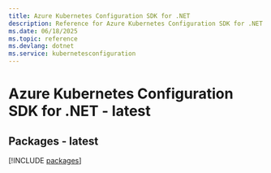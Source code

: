 ```yaml
---
title: Azure Kubernetes Configuration SDK for .NET
description: Reference for Azure Kubernetes Configuration SDK for .NET
ms.date: 06/18/2025
ms.topic: reference
ms.devlang: dotnet
ms.service: kubernetesconfiguration
---
```

# Azure Kubernetes Configuration SDK for .NET - latest
## Packages - latest
[!INCLUDE [packages](kubernetes-configuration-index.md)]